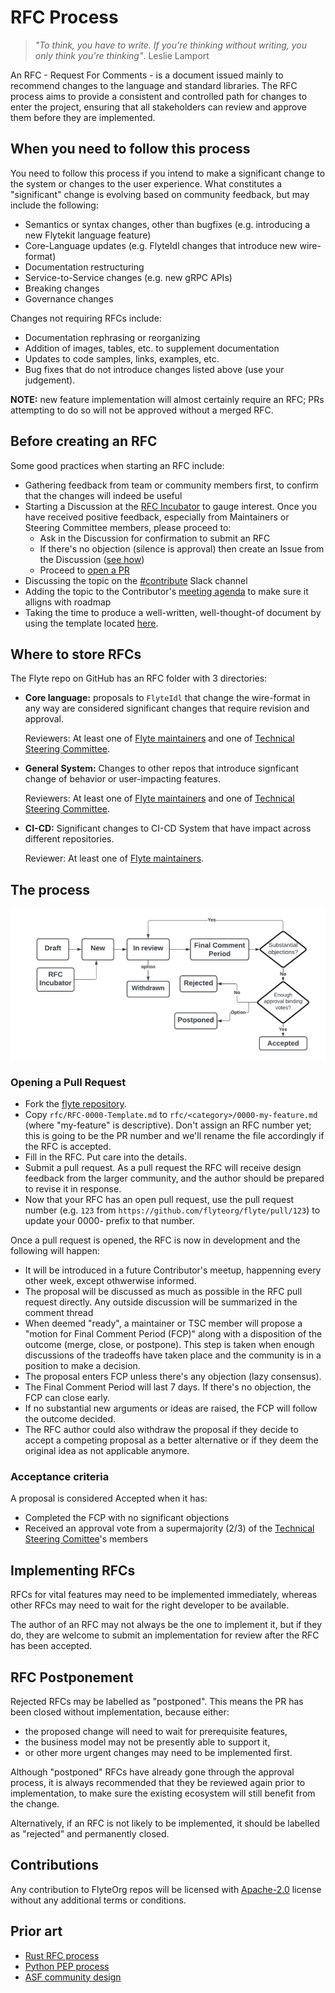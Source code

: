 # RFC Process

>*"To think, you have to write. If you're thinking without writing, you only think you're thinking"*.  Leslie Lamport

An RFC - Request For Comments - is a document issued mainly to recommend changes to the language and standard libraries. The RFC process aims to provide a consistent and controlled path for changes to enter the project, ensuring that all stakeholders can review and approve them before they are implemented.

## When you need to follow this process
[When you need to follow this process]: #when-you-need-to-follow-this-process 
You need to follow this process if you intend to make a significant change to the system or changes to the user experience. What constitutes a "significant" change is evolving based on community feedback, but may include the following:

  - Semantics or syntax changes, other than bugfixes (e.g. introducing a new Flytekit language feature)
  - Core-Language updates (e.g. FlyteIdl changes that introduce new wire-format)
  - Documentation restructuring
  - Service-to-Service changes (e.g. new gRPC APIs)
  - Breaking changes
  - Governance changes

Changes not requiring RFCs include:

  - Documentation rephrasing or reorganizing
  - Addition of images, tables, etc. to supplement documentation
  - Updates to code samples, links, examples, etc.
  - Bug fixes that do not introduce changes listed above (use your judgement).

**NOTE:** new feature implementation will almost certainly require an RFC; PRs attempting to do so will not be approved without a merged RFC.

## Before creating an RFC
[Before creating an RFC]: #before-creating-an-rfc

Some good practices when starting an RFC include:

- Gathering feedback from team or community members first, to confirm that the changes will indeed be useful
- Starting a Discussion at the [RFC Incubator](https://github.com/flyteorg/flyte/discussions/new?category=rfc-incubator) to gauge interest. Once you have received positive feedback, especially from Maintainers or Steering Committee members, please proceed to:
    - Ask in the Discussion for confirmation to submit an RFC
    - If there's no objection (silence is approval) then create an Issue from the Discussion ([see how](https://docs.github.com/en/issues/tracking-your-work-with-issues/creating-an-issue#creating-an-issue-from-discussion))
    - Proceed to [open a PR](#opening-a-pull-request)
- Discussing the topic on the [#contribute](https://flyte-org.slack.com/archives/C04NJPLRWUX) Slack channel
- Adding the topic to the Contributor's [meeting agenda](https://hackmd.io/@davidmirror/rkqCpbK1n) to make sure it alligns with roadmap
- Taking the time to produce a well-written, well-thought-of document by using the template located [here](https://github.com/flyteorg/flyte/blob/RFC-Process/rfc/RFC-0000-Template.md).

## Where to store RFCs

The Flyte repo on GitHub has an RFC folder with 3 directories:
- **Core language:** proposals to `FlyteIdl` that change the wire-format in any way are considered significant changes that require revision and approval.
  
  Reviewers: At least one of [Flyte maintainers](https://github.com/flyteorg/community/blob/main/MAINTAINERS.md) and one of [Technical Steering Committee](https://github.com/flyteorg/community/blob/main/MAINTAINERS.md).
- **General System:** Changes to other repos that introduce signficant change of behavior or user-impacting features.
  
  Reviewers: At least one of [Flyte maintainers](https://github.com/flyteorg/community/blob/main/MAINTAINERS.md) and one of [Technical Steering Committee](https://github.com/flyteorg/community/blob/main/MAINTAINERS.md).
- **CI-CD:** Significant changes to CI-CD System that have impact across different repositories.
  
  Reviewer: At least one of [Flyte maintainers](https://github.com/flyteorg/community/blob/main/MAINTAINERS.md).
## The process

![](RFC-Process-diagram-v2.png)
### Opening a Pull Request

* Fork the [flyte repository](https://github.com/flyteorg/flyte).
* Copy `rfc/RFC-0000-Template.md` to `rfc/<category>/0000-my-feature.md` (where "my-feature" is descriptive). Don't assign an RFC number yet; this is going to be the PR number and we'll rename the file accordingly if the RFC is accepted.
* Fill in the RFC. Put care into the details.
* Submit a pull request. As a pull request the RFC will receive design feedback from the larger community, and the author should be prepared to revise it in response.
* Now that your RFC has an open pull request, use the pull request number (e.g. `123` from `https://github.com/flyteorg/flyte/pull/123`) to update your 0000- prefix to that number.

Once a pull request is opened, the RFC is now in development and the following will happen:

* It will be introduced in a future Contributor's meetup, happenning every other week, except othwerwise informed.
* The proposal will be discussed as much as possible in the RFC pull request directly. Any outside discussion will be summarized in the comment thread
* When deemed "ready", a maintainer or TSC member will propose a "motion for Final Comment Period (FCP)" along with a disposition of the outcome (merge, close, or postpone). This step is taken when enough discussions of the tradeoffs have taken place and the community is in a position to make a decision. 
* The proposal enters FCP unless there's any objection (lazy consensus).
* The Final Comment Period will last 7 days. If there's no objection, the FCP can close early.
* If no substantial new arguments or ideas are raised, the FCP will follow the outcome decided.
* The RFC author could also withdraw the proposal if they decide to accept a competing proposal as a better alternative or if they deem the original idea as not applicable anymore. 

### Acceptance criteria

A proposal is considered Accepted when it has:
* Completed the FCP with no significant objections
* Received an approval vote from a supermajority (2/3) of the [Technical Steering Comittee](https://github.com/flyteorg/community/blob/main/MAINTAINERS.md)'s members


## Implementing RFCs

RFCs for vital features may need to be implemented immediately, whereas other RFCs may need to wait for the right developer to be available. 

The author of an RFC may not always be the one to implement it, but if they do, they are welcome to submit an implementation for review after the RFC has been accepted. 

## RFC Postponement

Rejected RFCs may be labelled as "postponed". This means the PR has been closed without implementation, because either:
- the proposed change will need to wait for prerequisite features, 
- the business model may not be presently able to support it,
- or other more urgent changes may need to be implemented first. 

Although "postponed" RFCs have already gone through the approval process, it is always recommended that they be reviewed again prior to implementation, to make sure the existing ecosystem will still benefit from the change.

Alternatively, if an RFC is not likely to be implemented, it should be labelled as "rejected" and permanently closed.

## Contributions
[Contributions]: #contributions

Any contribution to FlyteOrg repos will be licensed with [Apache-2.0](https://github.com/flyteorg/flyte/blob/master/LICENSE) license without any additional terms or conditions.

## Prior art 
* [Rust RFC process](https://github.com/rust-lang/rfcs) 
* [Python PEP process](https://peps.python.org/pep-0001/)
* [ASF community design](https://community.apache.org/committers/lazyConsensus.html)
